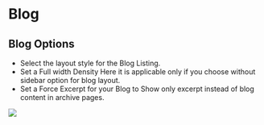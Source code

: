 # Blog

## Blog Options


* Select the layout style for the Blog Listing.
* Set a Full width Density Here it is applicable only if you choose without sidebar option for blog layout.
* Set a Force Excerpt for your Blog to Show only excerpt instead of blog content in archive pages.

![](http://transvelo.github.io/docs/mediacenter/images/theme-options-blog.png)
